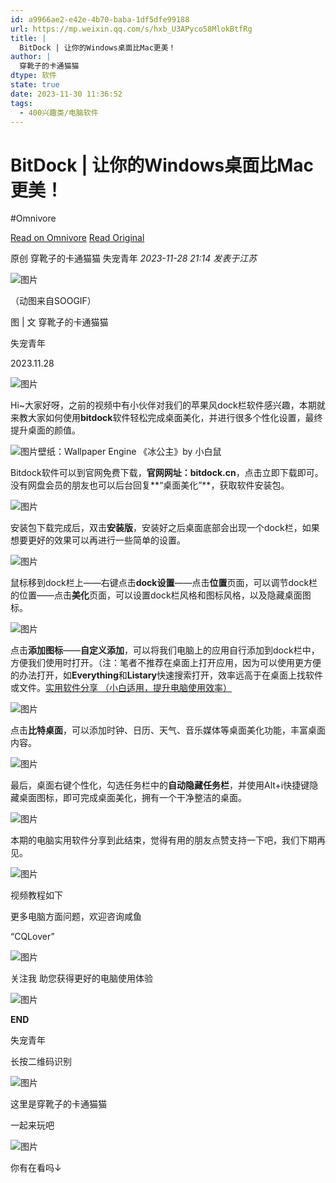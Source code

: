 ```yaml
---
id: a9966ae2-e42e-4b70-baba-1df5dfe99188
url: https://mp.weixin.qq.com/s/hxb_U3APyco58MlokBtfRg
title: |
  BitDock | 让你的Windows桌面比Mac更美！
author: |
  穿靴子的卡通猫猫
dtype: 软件
state: true
date: 2023-11-30 11:36:52
tags:
  - 400兴趣类/电脑软件
---
```



# BitDock | 让你的Windows桌面比Mac更美！
#Omnivore

[Read on Omnivore](https://omnivore.app/me/https-mp-weixin-qq-com-s-hxb-u-3-a-pyco-58-mlok-btf-rg-18c1e4ce9fd)
[Read Original](https://mp.weixin.qq.com/s/hxb_U3APyco58MlokBtfRg)

原创 穿靴子的卡通猫猫  失宠青年 _2023-11-28 21:14_ _发表于江苏_ 

![图片](https://proxy-prod.omnivore-image-cache.app/0x0,snikrliRUTgHtj7TkYt44327Nlo_7K7sFsw34l2zDCE0/https://mmbiz.qpic.cn/mmbiz_gif/IZ4zk9PUnsJoS0aRYpdhib9eLpT3eEnF3YOAGnWorfDP4A4oVHANVEym0oPgXdUrN4ia9RMTjmccmhbxDkTyU8Ww/640?wx_fmt=gif&from=appmsg)

（动图来自SOOGIF）

图 | 文 穿靴子的卡通猫猫

失宠青年

2023.11.28

![图片](https://proxy-prod.omnivore-image-cache.app/0x0,sc4yMb0pklcJiAADp7fmfp2OK3-gAltLvhUW7he5fazA/https://mmbiz.qpic.cn/mmbiz_gif/IZ4zk9PUnsJoS0aRYpdhib9eLpT3eEnF31eRM1giaPqcRS6EtPManG9NlsalbGl1DDUl1tOEW0MFzOv9YOJM20Gw/640?wx_fmt=gif&from=appmsg)

Hi\~大家好呀，之前的视频中有小伙伴对我们的苹果风dock栏软件感兴趣，本期就来教大家如何使用**bitdock**软件轻松完成桌面美化，并进行很多个性化设置，最终提升桌面的颜值。

![图片](https://proxy-prod.omnivore-image-cache.app/0x0,szHT-eWhuI2nF96eB6OD4MefYCvc3DBhWg0KjMMktCLA/https://mmbiz.qpic.cn/mmbiz_jpg/IZ4zk9PUnsJoS0aRYpdhib9eLpT3eEnF34njrNicGsuCUoibGw6GHjjjGFtP2A0wXJemls3iaJjXxWF5HyOlicoQlUw/640?wx_fmt=jpeg&from=appmsg)壁纸：Wallpaper Engine 《冰公主》by 小白鼠

Bitdock软件可以到官网免费下载，**官网网址：bitdock.cn**，点击立即下载即可。没有网盘会员的朋友也可以后台回复**“桌面美化”**，获取软件安装包。

![图片](https://proxy-prod.omnivore-image-cache.app/0x0,sze48wvPODusHSGIxlZvZcGwjjFz-ZFgSWaL7InQzPlA/https://mmbiz.qpic.cn/mmbiz_png/IZ4zk9PUnsJoS0aRYpdhib9eLpT3eEnF3l07co0YtNEZEygWh1prCnff1BicmvMNN37wfwaukR9uak1zsOdiajsDA/640?wx_fmt=png&from=appmsg)

安装包下载完成后，双击**安装版**，安装好之后桌面底部会出现一个dock栏，如果想要更好的效果可以再进行一些简单的设置。

![图片](https://proxy-prod.omnivore-image-cache.app/0x0,ss2ZBHXIL24FxZ9IryKACD4d9ieOCZ_uEt1qIHWxVzBs/https://mmbiz.qpic.cn/mmbiz_png/IZ4zk9PUnsJoS0aRYpdhib9eLpT3eEnF3YlPvicfdrNxBNQymAlEW4KiaicDymGEXRmY8o3HMjh8khyu0bFqaKLvvA/640?wx_fmt=png&from=appmsg)

鼠标移到dock栏上——右键点击**dock设置**——点击**位置**页面，可以调节dock栏的位置——点击**美化**页面，可以设置dock栏风格和图标风格，以及隐藏桌面图标。

![图片](https://proxy-prod.omnivore-image-cache.app/0x0,scp9-EkV-zChpUwJu7RnpKDU5uNPa4kjKpsb2IRsX8lU/https://mmbiz.qpic.cn/mmbiz_png/IZ4zk9PUnsJoS0aRYpdhib9eLpT3eEnF3neUB8V9aIsmQQDZfriaoC5oXCo1BHgTQQuNl7bj9XCgwMQD7MiasRS6A/640?wx_fmt=png&from=appmsg)

点击**添加图标**——**自定义添加**，可以将我们电脑上的应用自行添加到dock栏中，方便我们使用时打开。（注：笔者不推荐在桌面上打开应用，因为可以使用更方便的办法打开，如**Everything**和**Listary**快速搜索打开，效率远高于在桌面上找软件或文件。[实用软件分享 （小白适用，提升电脑使用效率）](http://mp.weixin.qq.com/s?%5F%5Fbiz=MzU5MjcyODkyOQ==&mid=2247484547&idx=1&sn=f6e10eaacf144e716599acdcc10a4a6d&chksm=fe1a028dc96d8b9bea3a1c903ac5425ec2e16dfe8bb73096da1d62e577d89b4c3f1145202563&scene=21#wechat%5Fredirect)

![图片](https://proxy-prod.omnivore-image-cache.app/0x0,sV9JvrkOXF7fGv0uFJ8Pis9AaN_H5yq4R6tLWCmYw8jw/https://mmbiz.qpic.cn/mmbiz_png/IZ4zk9PUnsJoS0aRYpdhib9eLpT3eEnF3ic5xiahPG05WWcicH24hZmwGnjTM1uzLYAV7vTz09GKLTYvWeCTqrbMOA/640?wx_fmt=png&from=appmsg)

点击**比特桌面**，可以添加时钟、日历、天气、音乐媒体等桌面美化功能，丰富桌面内容。

![图片](https://proxy-prod.omnivore-image-cache.app/0x0,si8N4ei754RpxcG_oV8MtCstGKpq92Kwov0w1p_3nqtU/https://mmbiz.qpic.cn/mmbiz_png/IZ4zk9PUnsJoS0aRYpdhib9eLpT3eEnF3v7RxWIuuAm761fFoP6LE1OIblApYBu0fBrFpiauc8ASluO4aGGwMicPw/640?wx_fmt=png&from=appmsg)

最后，桌面右键个性化，勾选任务栏中的**自动隐藏任务栏**，并使用Alt+i快捷键隐藏桌面图标，即可完成桌面美化，拥有一个干净整洁的桌面。

![图片](https://proxy-prod.omnivore-image-cache.app/0x0,sCQsyZHLF8AXLxz9F1y8TpUHu3w_bSS8bGS4hX9jlIzk/https://mmbiz.qpic.cn/mmbiz_png/IZ4zk9PUnsJoS0aRYpdhib9eLpT3eEnF39nR18aTkSqhJ2rVxKmbE8OQ1UdWsGyO04s3cdcJxFAITPV6DwQhNKw/640?wx_fmt=png&from=appmsg)

本期的电脑实用软件分享到此结束，觉得有用的朋友点赞支持一下吧，我们下期再见。

![图片](https://proxy-prod.omnivore-image-cache.app/0x0,sFEQ25u6O0fUNFwmt8PVq6I0tNKfX0OnvSAyVQiyIUn4/https://mmbiz.qpic.cn/mmbiz_png/IZ4zk9PUnsJoS0aRYpdhib9eLpT3eEnF3W2wo5eY3HU4nWSQECiacTXc25joqVCgX2HNEnreHWjKpggZ4L3m1PibA/640?wx_fmt=png&from=appmsg)

视频教程如下  

更多电脑方面问题，欢迎咨询咸鱼

“CQLover”

![图片](https://proxy-prod.omnivore-image-cache.app/0x0,s85LRZqY8BUGrWWahd0Z49qOwiDW710ekb2rLK-iWI48/https://mmbiz.qpic.cn/mmbiz_jpg/IZ4zk9PUnsJoS0aRYpdhib9eLpT3eEnF3MqRAhwxQQ34xHvibr4EhMwamgDHksibpqnENVQjTc6bGW6n7jnydQDQg/640?wx_fmt=jpeg&from=appmsg "咸鱼.jpg")

关注我 助您获得更好的电脑使用体验

![图片](https://proxy-prod.omnivore-image-cache.app/0x0,s9MfumJh9Pz_3CM8nhLDVBoMW-EozCVIBiPVqkpDumnA/https://mmbiz.qpic.cn/mmbiz_png/IZ4zk9PUnsJoS0aRYpdhib9eLpT3eEnF36eOcRibiclSJ5sMicY1gsewYBmDZERprSakPqFKMwJ3cpm08xfG7icDMAA/640?wx_fmt=png&from=appmsg)

**END**

失宠青年

长按二维码识别  

![图片](https://proxy-prod.omnivore-image-cache.app/0x0,sHu4ALDa38Px44tpyZesMJvcVjRlE-87Z0Mu-W3q3G00/https://mmbiz.qpic.cn/mmbiz_jpg/IZ4zk9PUnsJoS0aRYpdhib9eLpT3eEnF30j63h5L6nMXFUcDPxqEQY1PYwQXk11dsg9ss9r6WlJtIsEWIQicbXYw/640?wx_fmt=jpeg&from=appmsg "公众号名片.jpg")

这里是穿靴子的卡通猫猫  

一起来玩吧

  
![图片](https://proxy-prod.omnivore-image-cache.app/0x0,sB_OFTnSPEr_A8VaJl1kX9kcrSMNLxzYxCAUIKMGktKI/https://mmbiz.qpic.cn/mmbiz_png/IZ4zk9PUnsJoS0aRYpdhib9eLpT3eEnF32AWfZJZMdorUxnwicpdOTiap7fz9m2sta1hOKgyuXA4Jo0AliarIfsHWQ/640?wx_fmt=png&from=appmsg)

 你有在看吗↓ 



